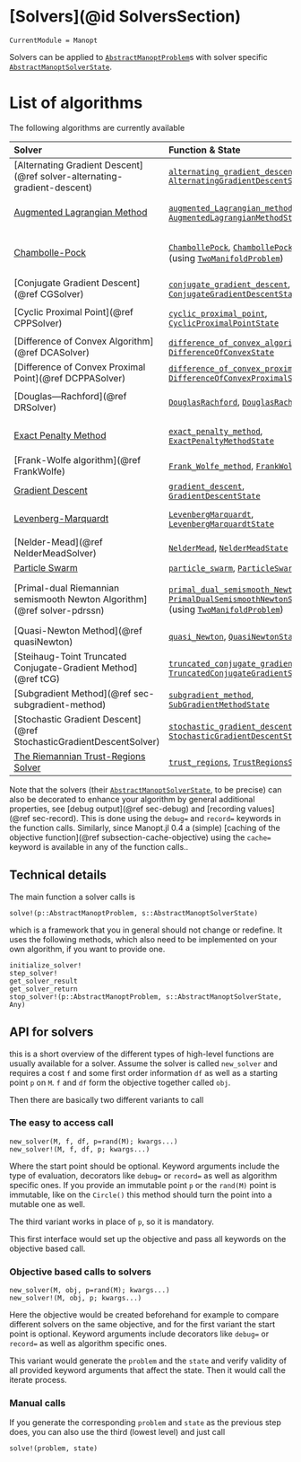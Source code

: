 
# [Solvers](@id SolversSection)

```@meta
CurrentModule = Manopt
```

Solvers can be applied to [`AbstractManoptProblem`](@ref)s with solver
specific [`AbstractManoptSolverState`](@ref).

# List of algorithms

The following algorithms are currently available

| Solver   | Function & State    | Objective   |
|:---------|:----------------|:---------|
[Alternating Gradient Descent](@ref solver-alternating-gradient-descent) | [`alternating_gradient_descent`](@ref) [`AlternatingGradientDescentState`](@ref) | ``f=(f_1,\ldots,f_n)``, ``\operatorname{grad} f_i`` |
[Augmented Lagrangian Method](solvers/augmented_Lagrangian_method.md) | [`augmented_Lagrangian_method`](@ref), [`AugmentedLagrangianMethodState`](@ref) | ``f``, ``\operatorname{grad} f``, ``g``, ``\operatorname{grad} g_i``, ``h``, ``\operatorname{grad} h_j`` |
[Chambolle-Pock](solvers/ChambollePock.md) | [`ChambollePock`](@ref), [`ChambollePockState`](@ref) (using [`TwoManifoldProblem`](@ref)) | ``f=F+G(Λ\cdot)``, ``\operatorname{prox}_{σ F}``, ``\operatorname{prox}_{τ G^*}``, ``Λ`` |
[Conjugate Gradient Descent](@ref CGSolver) | [`conjugate_gradient_descent`](@ref), [`ConjugateGradientDescentState`](@ref) | ``f``, ``\operatorname{grad} f``
[Cyclic Proximal Point](@ref CPPSolver) | [`cyclic_proximal_point`](@ref), [`CyclicProximalPointState`](@ref) | ``f=\sum f_i``, ``\operatorname{prox}_{\lambda f_i}`` |
[Difference of Convex Algorithm](@ref DCASolver) | [`difference_of_convex_algorithm`](@ref), [`DifferenceOfConvexState`](@ref) | ``f=g-h``, ``∂h``, and for example ``g``, ``\operatorname{grad} g`` |
[Difference of Convex Proximal Point](@ref DCPPASolver) | [`difference_of_convex_proximal_point`](@ref), [`DifferenceOfConvexProximalState`](@ref) | ``f=g-h``, ``∂h``, and for example ``g``, ``\operatorname{grad} g`` |
[Douglas—Rachford](@ref DRSolver) | [`DouglasRachford`](@ref), [`DouglasRachfordState`](@ref) | ``f=\sum f_i``, ``\operatorname{prox}_{\lambda f_i}`` |
[Exact Penalty Method](solvers/exact_penalty_method.md) | [`exact_penalty_method`](@ref), [`ExactPenaltyMethodState`](@ref) | ``f``, ``\operatorname{grad} f``, ``g``, ``\operatorname{grad} g_i``, ``h``, ``\operatorname{grad} h_j`` |
[Frank-Wolfe algorithm](@ref FrankWolfe) | [`Frank_Wolfe_method`](@ref), [`FrankWolfeState`](@ref) | sub-problem solver |
[Gradient Descent](solvers/gradient_descent.md) | [`gradient_descent`](@ref), [`GradientDescentState`](@ref) | ``f``, ``\operatorname{grad} f`` |
[Levenberg-Marquardt](@ref) | [`LevenbergMarquardt`](@ref), [`LevenbergMarquardtState`](@ref) | ``f = \sum_i f_i`` ``\operatorname{grad} f_i`` (Jacobian)|
[Nelder-Mead](@ref NelderMeadSolver) | [`NelderMead`](@ref), [`NelderMeadState`](@ref) | ``f``
[Particle Swarm](solvers/particle_swarm.md) | [`particle_swarm`](@ref), [`ParticleSwarmState`](@ref) | ``f`` |
[Primal-dual Riemannian semismooth Newton Algorithm](@ref solver-pdrssn) | [`primal_dual_semismooth_Newton`](@ref),  [`PrimalDualSemismoothNewtonState`](@ref) (using [`TwoManifoldProblem`](@ref)) | ``f=F+G(Λ\cdot)``, ``\operatorname{prox}_{σ F}`` & diff., ``\operatorname{prox}_{τ G^*}`` & diff., ``Λ``
[Quasi-Newton Method](@ref quasiNewton) | [`quasi_Newton`](@ref), [`QuasiNewtonState`](@ref) | ``f``, ``\operatorname{grad} f`` |
[Steihaug-Toint Truncated Conjugate-Gradient Method](@ref tCG) | [`truncated_conjugate_gradient_descent`](@ref), [`TruncatedConjugateGradientState`](@ref) | ``f``, ``\operatorname{grad} f``, ``\operatorname{Hess} f`` |
[Subgradient Method](@ref sec-subgradient-method) | [`subgradient_method`](@ref), [`SubGradientMethodState`](@ref) | ``f``, ``∂ f`` |
[Stochastic Gradient Descent](@ref StochasticGradientDescentSolver) | [`stochastic_gradient_descent`](@ref), [`StochasticGradientDescentState`](@ref) | ``f = \sum_i f_i``, ``\operatorname{grad} f_i`` |
[The Riemannian Trust-Regions Solver](solvers/trust_regions.md) | [`trust_regions`](@ref), [`TrustRegionsState`](@ref) | ``f``, ``\operatorname{grad} f``, ``\operatorname{Hess} f`` |

Note that the solvers (their [`AbstractManoptSolverState`](@ref), to be precise) can also be decorated to enhance your algorithm by general additional properties, see [debug output](@ref sec-debug) and [recording values](@ref sec-record). This is done using the `debug=` and `record=` keywords in the function calls. Similarly, since Manopt.jl 0.4 a (simple) [caching of the objective function](@ref subsection-cache-objective) using the `cache=` keyword is available in any of the function calls..

## Technical details

 The main function a solver calls is

```@docs
solve!(p::AbstractManoptProblem, s::AbstractManoptSolverState)
```

which is a framework that you in general should not change or redefine.
It uses the following methods, which also need to be implemented on your own
algorithm, if you want to provide one.

```@docs
initialize_solver!
step_solver!
get_solver_result
get_solver_return
stop_solver!(p::AbstractManoptProblem, s::AbstractManoptSolverState, Any)
```

## API for solvers

this is a short overview of the different types of high-level functions are usually
available for a solver. Assume the solver is called `new_solver` and requires
a cost `f` and some first order information `df` as well as a starting point `p` on `M`.
`f` and `df` form the objective together called `obj`.

Then there are basically two different variants to call

### The easy to access call

```
new_solver(M, f, df, p=rand(M); kwargs...)
new_solver!(M, f, df, p; kwargs...)
```

Where the start point should be optional.
Keyword arguments include the type of evaluation, decorators like `debug=` or `record=`
as well as algorithm specific ones.
If you provide an immutable point `p` or the `rand(M)` point is immutable, like on the `Circle()` this method should turn the point into a mutable one as well.

The third variant works in place of `p`, so it is mandatory.

This first interface would set up the objective and pass all keywords on the
objective based call.

### Objective based calls to solvers

```
new_solver(M, obj, p=rand(M); kwargs...)
new_solver!(M, obj, p; kwargs...)
```

Here the objective would be created beforehand for example to compare different solvers on the
same objective, and for the first variant the start point is optional.
Keyword arguments include decorators like `debug=` or `record=`
as well as algorithm specific ones.

This variant would generate the `problem` and the `state` and verify validity of all provided
keyword arguments that affect the state.
Then it would call the iterate process.

### Manual calls

If you generate the corresponding `problem` and `state` as the previous step does, you can
also use the third (lowest level) and just call

```
solve!(problem, state)
```
